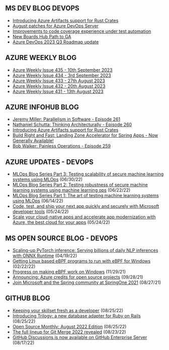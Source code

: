 ## MS DEV BLOG DEVOPS 

<!-- DEVBLOGDEVOPS:START -->
- [Introducing Azure Artifacts support for Rust Crates](https://devblogs.microsoft.com/devops/introducing-azure-artifacts-support-for-rust-crates/)
- [August patches for Azure DevOps Server](https://devblogs.microsoft.com/devops/august-patches-for-azure-devops-server-3/)
- [Improvements to code coverage experience under test automation](https://devblogs.microsoft.com/devops/improvements-to-code-coverage-experience-under-test-automation/)
- [New Boards Hub Path to GA](https://devblogs.microsoft.com/devops/new-boards-hub-path-to-ga/)
- [Azure DevOps 2023 Q3 Roadmap update](https://devblogs.microsoft.com/devops/azure-devops-2023-q3-roadmap-update/)
<!-- DEVBLOGDEVOPS:END -->


## AZURE WEEKLY BLOG

<!-- AZUREWEEKLY:START -->
- [Azure Weekly Issue 435 - 10th September 2023](https://azureweekly.info/issue-435.html)
- [Azure Weekly Issue 434 - 3rd September 2023](https://azureweekly.info/issue-434.html)
- [Azure Weekly Issue 433 - 27th August 2023](https://azureweekly.info/issue-433.html)
- [Azure Weekly Issue 432 - 20th August 2023](https://azureweekly.info/issue-432.html)
- [Azure Weekly Issue 431 - 13th August 2023](https://azureweekly.info/issue-431.html)
<!-- AZUREWEEKLY:END -->

## AZURE INFOHUB BLOG 

<!-- AZUREINFOHUB:START -->
- [Jeremy Miller: Parallelism in Software - Episode 261](http://feed.azuredevops.show/jeremy-miller-parallelism-in-software-episode-261)
- [Nathaniel Schutta: Thinking Architecturally - Episode 260](http://feed.azuredevops.show/nathaniel-schutta-thinking-architecturally-episode-260)
- [Introducing Azure Artifacts support for Rust Crates](https://devblogs.microsoft.com/devops/introducing-azure-artifacts-support-for-rust-crates/)
- [Build Right and Fast: Landing Zone Accelerator for Spring Apps - Now Generally Available!](https://techcommunity.microsoft.com/t5/apps-on-azure-blog/build-right-and-fast-landing-zone-accelerator-for-spring-apps/ba-p/3903517)
- [Bob Walker: Painless Operations - Episode 259](http://feed.azuredevops.show/bob-walker-painless-operations-episode-259)
<!-- AZUREINFOHUB:END -->


## AZURE UPDATES - DEVOPS 

<!-- AZUREUPDATES:START -->

 - [MLOps Blog Series Part 3: Testing scalability of secure machine learning systems using MLOps](https://azure.microsoft.com/blog/mlops-blog-series-part-3-testing-scalability-of-secure-machine-learning-systems-using-mlops/) (06/30/22)
 - [MLOps Blog Series Part 2: Testing robustness of secure machine learning systems using machine learning ops](https://azure.microsoft.com/blog/mlops-blog-series-part-2-testing-robustness-of-secure-machine-learning-systems-using-machine-learning-ops/) (06/22/22)
 - [MLOps Blog Series Part 1: The art of testing machine learning systems using MLOps](https://azure.microsoft.com/blog/mlops-blog-series-part-1-the-art-of-testing-machine-learning-systems-using-mlops/) (06/14/22)
 - [Code, test, and ship your next app quickly and securely with Microsoft developer tools](https://azure.microsoft.com/blog/code-test-and-ship-your-next-app-quickly-and-securely-with-microsoft-developer-tools/) (05/24/22)
 - [Scale your cloud-native apps and accelerate app modernization with Azure, the best cloud for your apps](https://azure.microsoft.com/blog/scale-your-cloudnative-apps-and-accelerate-app-modernization-with-azure-the-best-cloud-for-your-apps/) (05/24/22)
<!-- AZUREUPDATES:END -->


## MS OPEN SOURCE BLOG - DEVOPS 

<!-- MSOPENSOURCEBLOG:START -->

 - [Scaling-up PyTorch inference: Serving billions of daily NLP inferences with ONNX Runtime](https://cloudblogs.microsoft.com/opensource/2022/04/19/scaling-up-pytorch-inference-serving-billions-of-daily-nlp-inferences-with-onnx-runtime/) (04/19/22)
 - [Getting Linux based eBPF programs to run with eBPF for Windows](https://cloudblogs.microsoft.com/opensource/2022/02/22/getting-linux-based-ebpf-programs-to-run-with-ebpf-for-windows/) (02/22/22)
 - [Progress on making eBPF work on Windows](https://cloudblogs.microsoft.com/opensource/2021/11/29/progress-on-making-ebpf-work-on-windows/) (11/29/21)
 - [Announcing: Azure credits for open source projects](https://cloudblogs.microsoft.com/opensource/2021/09/28/announcing-azure-credits-for-open-source-projects/) (09/28/21)
 - [Join Microsoft and the Spring community at SpringOne 2021](https://cloudblogs.microsoft.com/opensource/2021/08/27/join-microsoft-and-the-spring-community-at-springone-2021/) (08/27/21)
<!-- MSOPENSOURCEBLOG:END -->


## GITHUB BLOG


<!-- GITHUB:START -->

 - [Keeping your skillset fresh as a developer](https://github.blog/2022-08-25-keeping-your-skillset-fresh-as-a-developer/) (08/25/22)
 - [Introducing Trilogy: a new database adapter for Ruby on Rails](https://github.blog/2022-08-25-introducing-trilogy-a-new-database-adapter-for-ruby-on-rails/) (08/25/22)
 - [Open Source Monthly: August 2022 Edition](https://github.blog/2022-08-25-open-source-monthly-august-2022-edition/) (08/25/22)
 - [The full lineup for Git Merge 2022 revealed](https://github.blog/2022-08-23-the-full-lineup-for-git-merge-2022-revealed/) (08/23/22)
 - [GitHub Discussions is now available on GitHub Enterprise Server](https://github.blog/2022-08-17-github-discussions-is-now-available-on-github-enterprise-server/) (08/17/22)
<!-- GITHUB:END -->
